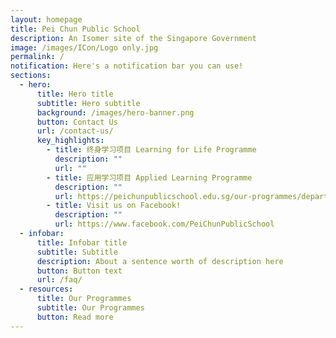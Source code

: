 ```yaml
---
layout: homepage
title: Pei Chun Public School
description: An Isomer site of the Singapore Government
image: /images/ICon/Logo only.jpg
permalink: /
notification: Here's a notification bar you can use!
sections:
  - hero:
      title: Hero title
      subtitle: Hero subtitle
      background: /images/hero-banner.png
      button: Contact Us
      url: /contact-us/
      key_highlights:
        - title: 终身学习项目 Learning for Life Programme
          description: ""
          url: ""
        - title: 应用学习项目 Applied Learning Programme
          description: ""
          url: https://peichunpublicschool.edu.sg/our-programmes/department/permalink/
        - title: Visit us on Facebook!
          description: ""
          url: https://www.facebook.com/PeiChunPublicSchool
  - infobar:
      title: Infobar title
      subtitle: Subtitle
      description: About a sentence worth of description here
      button: Button text
      url: /faq/
  - resources:
      title: Our Programmes
      subtitle: Our Programmes
      button: Read more
---
```


